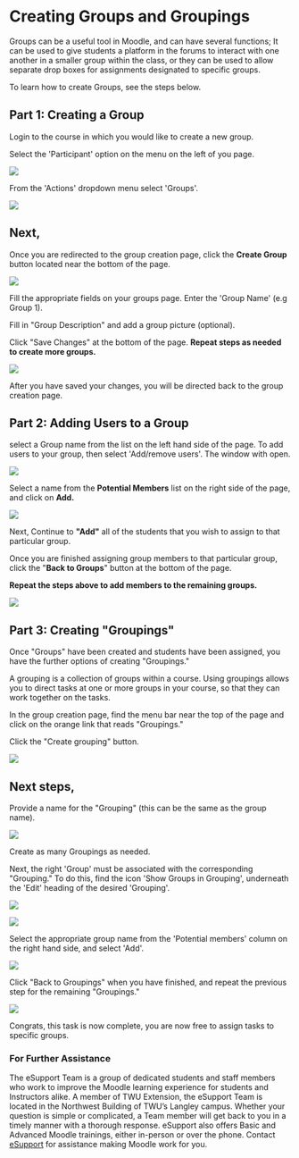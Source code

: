 # Creating Groups and Groupings

Groups can be a useful tool in Moodle, and can have several functions; It can be used to give students a platform in the forums to interact with one another in a smaller group within the class, or they can be used to allow separate drop boxes for assignments designated to specific groups.

To learn how to create Groups, see the steps below.

## Part 1: Creating a Group

Login to the course in which you would like to create a new group.

Select the 'Participant' option on the menu on the left of you page.

![](https://github.com/TWUOnline/moodlehelp/tree/eeaa8d5b86ba8c4286b3f60a02010622021c9c77/assets/create-groups-1.png)

From the 'Actions' dropdown menu select 'Groups'.

![](../.gitbook/assets/create-groups-2.png)

## Next,

Once you are redirected to the group creation page, click the **Create Group** button located near the bottom of the page.

![](../.gitbook/assets/create-groups-3%20%281%29.png)

Fill the appropriate fields on your groups page. Enter the 'Group Name' \(e.g Group 1\).

Fill in "Group Description" and add a group picture \(optional\).

Click "Save Changes" at the bottom of the page. **Repeat steps as needed to create more groups.**

![](../.gitbook/assets/create-groups-4%20%281%29.png)

After you have saved your changes, you will be directed back to the group creation page.

## Part 2: Adding Users to a Group

select a Group name from the list on the left hand side of the page. To add users to your group, then select 'Add/remove users'. The window with open.

![](../.gitbook/assets/create-groups-7%20%281%29.png)

Select a name from the **Potential Members** list on the right side of the page, and click on **Add.**

![](../.gitbook/assets/create-groups-6.png)

Next, Continue to **"Add"** all of the students that you wish to assign to that particular group.

Once you are finished assigning group members to that particular group, click the "**Back to Groups**" button at the bottom of the page.

**Repeat the steps above to add members to the remaining groups.**

![](../.gitbook/assets/create-groups-9.png)

## Part 3: Creating "Groupings"

Once "Groups" have been created and students have been assigned, you have the further options of creating "Groupings."

A grouping is a collection of groups within a course. Using groupings allows you to direct tasks at one or more groups in your course, so that they can work together on the tasks.

In the group creation page, find the menu bar near the top of the page and click on the orange link that reads "Groupings."

Click the "Create grouping" button.

![](../.gitbook/assets/create-groups-10.png)

## Next steps,

Provide a name for the "Grouping" \(this can be the same as the group name\).

![](../.gitbook/assets/create-groups-11.png)

Create as many Groupings as needed.

Next, the right 'Group' must be associated with the corresponding "Grouping." To do this, find the icon 'Show Groups in Grouping', underneath the 'Edit' heading of the desired 'Grouping'.

![](../.gitbook/assets/create-groups-12.png)

![](../.gitbook/assets/create-groups-13%20%281%29.png)

Select the appropriate group name from the 'Potential members' column on the right hand side, and select 'Add'.

![](../.gitbook/assets/create-groups-14%20%281%29.png)

Click "Back to Groupings" when you have finished, and repeat the previous step for the remaining "Groupings."

![](../.gitbook/assets/create-groups-15.png)

Congrats, this task is now complete, you are now free to assign tasks to specific groups.

### For Further Assistance

The eSupport Team is a group of dedicated students and staff members who work to improve the Moodle learning experience for students and Instructors alike. A member of TWU Extension, the eSupport Team is located in the Northwest Building of TWU’s Langley campus. Whether your question is simple or complicated, a Team member will get back to you in a timely manner with a thorough response. eSupport also offers Basic and Advanced Moodle trainings, either in-person or over the phone. Contact [eSupport](https://trinitywestern.teamdynamix.com/TDClient/Requests/ServiceDet?ID=16141) for assistance making Moodle work for you.

